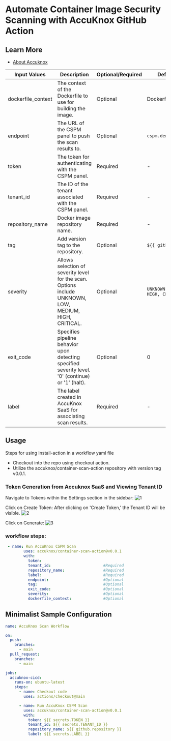 # Automate Container Image Security Scanning with AccuKnox GitHub Action

## Learn More

- [About Accuknox](https://www.accuknox.com/)

| Input Values       | Description                                                                                            | Optional/Required | Default Values                         |
| ------------------ | ------------------------------------------------------------------------------------------------------ | ----------------- | -------------------------------------- |
| dockerfile_context | The context of the Dockerfile to use for building the image.                                           | Optional          | Dockerfile                             |
| endpoint           | The URL of the CSPM panel to push the scan results to.                                                 | Optional          | `cspm.demo.accuknox.com`               |
| token              | The token for authenticating with the CSPM panel.                                                      | Required          | -                                      |
| tenant_id          | The ID of the tenant associated with the CSPM panel.                                                   | Required          | -                                      |
| repository_name    | Docker image repository name.                                                                          | Required          | -                                      |
| tag                | Add version tag to the repository.                                                                     | Optional          | `${{ github.run_id }}`                 |
| severity           | Allows selection of severity level for the scan. Options include UNKNOWN, LOW, MEDIUM, HIGH, CRITICAL. | Optional          | `UNKNOWN, LOW, MEDIUM, HIGH, CRITICAL` |
| exit_code          | Specifies pipeline behavior upon detecting specified severity level. '0' (continue) or '1' (halt).     | Optional          | 0                                      |
| label              | The label created in AccuKnox SaaS for associating scan results.                                       | Required          | -                                      |

## Usage

Steps for using Install-action in a workflow yaml file

- Checkout into the repo using checkout action.
- Utilize the accuknox/container-scan-action repository with version tag v0.0.1.

### Token Generation from Accuknox SaaS and Viewing Tenant ID

Navigate to Tokens within the Settings section in the sidebar:
![1](https://github.com/udit-uniyal/container-scan-action/assets/115368361/8f4e188b-d9f3-4404-83af-134d5dc1417a)

Click on Create Token:
After clicking on 'Create Token,' the Tenant ID will be visible.
![2](https://github.com/udit-uniyal/container-scan-action/assets/115368361/296bc611-acb8-4918-9d6b-3a8ec7733377)

Click on Generate:
![3](https://github.com/udit-uniyal/container-scan-action/assets/115368361/16032af0-bcac-4787-8f2a-a3fa0edc6ec6)

### workflow steps:

```yaml
 - name: Run AccuKnox CSPM Scan
        uses: accuknox/container-scan-action@v0.0.1
        with:
          token:
          tenant_id:                       #Required
          repository_name:                 #Required
          label:                           #Required
          endpoint:                        #Optional
          tag:                             #Optional
          exit_code:                       #Optional
          severity:                        #Optional
          dockerfile_context:              #Optional
```

## Minimalist Sample Configuration

```yaml
name: AccuKnox Scan Workflow

on:
  push:
    branches:
      - main
  pull_request:
    branches:
      - main

jobs:
  accuknox-cicd:
    runs-on: ubuntu-latest
    steps:
      - name: Checkout code
        uses: actions/checkout@main

      - name: Run AccuKnox CSPM Scan
        uses: accuknox/container-scan-action@v0.0.1
        with:
          token: ${{ secrets.TOKEN }}
          tenant_id: ${{ secrets.TENANT_ID }}
          repository_name: ${{ github.repository }}
          label: ${{ secrets.LABEL }}
```
